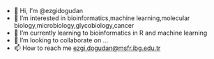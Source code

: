 - 👋 Hi, I’m @ezgidogudan
- 👀 I’m interested in bioinformatics,machine learning,molecular biology,microbiology,glycobiology,cancer 
- 🌱 I’m currently learning to bioinformatics in R and machine learning
- 💞️ I’m looking to collaborate on ...
- 📫 How to reach me ezgi.dogudan@msfr.ibg.edu.tr

<!---
ezgidogudan/ezgidogudan is a ✨ special ✨ repository because its `README.md` (this file) appears on your GitHub profile.
You can click the Preview link to take a look at your changes.
--->
